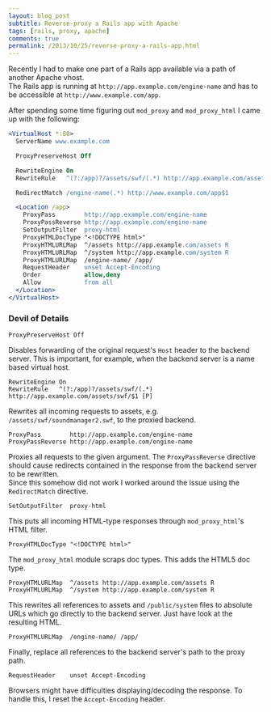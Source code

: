 ```yaml
---
layout: blog_post
subtitle: Reverse-proxy a Rails app with Apache
tags: [rails, proxy, apache]
comments: true
permalink: /2013/10/25/reverse-proxy-a-rails-app.html
---
```


Recently I had to make one part of a Rails app available via a path of another Apache vhost.  
The Rails app is running at `http://app.example.com/engine-name` and has to be accessible at `http://www.example.com/app`.

After spending some time figuring out `mod_proxy` and `mod_proxy_html` I came up with the following:

```apache
<VirtualHost *:80>
  ServerName www.example.com

  ProxyPreserveHost Off

  RewriteEngine On
  RewriteRule   ^(?:/app)?/assets/swf/(.*) http://app.example.com/assets/swf/$1 [P]

  RedirectMatch /engine-name(.*) http://www.example.com/app$1

  <Location /app>
    ProxyPass        http://app.example.com/engine-name
    ProxyPassReverse http://app.example.com/engine-name
    SetOutputFilter  proxy-html
    ProxyHTMLDocType "<!DOCTYPE html>"
    ProxyHTMLURLMap  ^/assets http://app.example.com/assets R
    ProxyHTMLURLMap  ^/system http://app.example.com/system R
    ProxyHTMLURLMap  /engine-name/ /app/
    RequestHeader    unset Accept-Encoding
    Order            allow,deny
    Allow            from all
  </Location>
</VirtualHost>
```

### Devil of Details

    ProxyPreserveHost Off

Disables forwarding of the original request's `Host` header to the backend server. This is important, for example, when the backend server is a name based virtual host.


    RewriteEngine On
    RewriteRule   ^(?:/app)?/assets/swf/(.*) http://app.example.com/assets/swf/$1 [P]

Rewrites all incoming requests to assets, e.g. `/assets/swf/soundmanager2.swf`, to the proxied backend.


    ProxyPass        http://app.example.com/engine-name
    ProxyPassReverse http://app.example.com/engine-name

Proxies all requests to the given argument. The `ProxyPassReverse` directive should cause redirects contained in the response from the backend server to be rewritten.  
Since this somehow did not work I worked around the issue using the `RedirectMatch` directive.


    SetOutputFilter  proxy-html

This puts all incoming HTML-type responses through `mod_proxy_html`'s HTML filter.


    ProxyHTMLDocType "<!DOCTYPE html>"

The `mod_proxy_html` module scraps doc types. This adds the HTML5 doc type.


    ProxyHTMLURLMap  ^/assets http://app.example.com/assets R
    ProxyHTMLURLMap  ^/system http://app.example.com/system R

This rewrites all references to assets and `/public/system` files to absolute URLs which go directly to the backend server. Just have look at the resulting HTML.


    ProxyHTMLURLMap  /engine-name/ /app/

Finally, replace all references to the backend server's path to the proxy path.


    RequestHeader    unset Accept-Encoding

Browsers might have difficulties displaying/decoding the response. To handle this, I reset the `Accept-Encoding` header.
